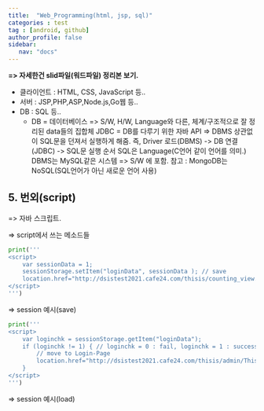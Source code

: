 ```yaml
---
title:  "Web_Programming(html, jsp, sql)"
categories : test
tag : [android, github]
author_profile: false
sidebar:
   nav: "docs"
---
```


**=> 자세한건 slid파일(워드파일) 정리본 보기.**

* 클라이언트 : HTML, CSS, JavaScript 등..
* 서버 : JSP,PHP,ASP,Node.js,Go웹 등..
* DB : SQL 등..
  * DB = 데이터베이스 => S/W, H/W, Language와 다른, 체계/구조적으로 잘 정리된 data들의 집합체
    JDBC = DB를 다루기 위한 자바 API => DBMS 상관없이 SQL문을 던져서 실행하게 해줌.
    즉, Driver 로드(DBMS) -> DB 연결(JDBC) -> SQL문 실행 순서
    SQL은 Language(C언어 같이 언어를 의미.)
    DBMS는 MySQL같은 시스템 => S/W 에 포함.
    참고 : MongoDB는 NoSQL(SQL언어가 아닌 새로운 언어 사용)



## 5. 번외(script)

<script>
alert("미등록 ~"); => 팝업창 띄움
location.href="login.html"; => 다른 페이지로 이동.
history.back() 의 장점은 예전 화면 그대로 돌아간다.(답변 내용같은거 초기화 안되는 장점)
</script> => 자바 스크립트.
=> script에서 쓰는 메소드들

```python
print('''
<script>
	var sessionData = 1;
	sessionStorage.setItem("loginData", sessionData ); // save
	location.href="http://dsistest2021.cafe24.com/thisis/counting_view.py";
</script>
''')
```

=> session 예시(save)

```python
print('''
<script>
	var loginchk = sessionStorage.getItem("loginData");
	if (loginchk != 1) { // loginchk = 0 : fail, loginchk = 1 : success
		// move to Login-Page
        location.href="http://dsistest2021.cafe24.com/thisis/admin/Thisis_ManagementTest.html";
	}
</script>
''')
```

=> session 예시(load)

